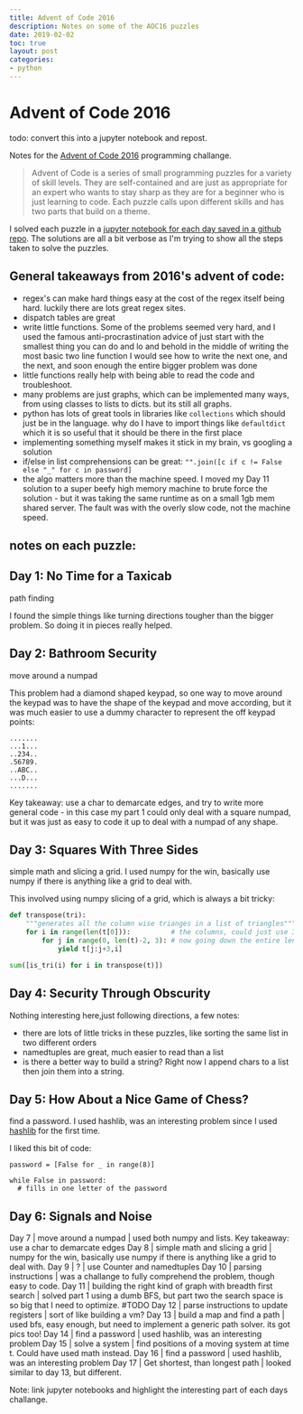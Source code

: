 ```yaml
---
title: Advent of Code 2016
description: Notes on some of the AOC16 puzzles
date: 2019-02-02
toc: true
layout: post
categories: 
- python
---
```


# Advent of Code 2016

todo: convert this into a jupyter notebook and repost.

Notes for the [Advent of Code 2016](http://adventofcode.com/2016) programming challange.

> Advent of Code is a series of small programming puzzles for a variety of skill levels. They are self-contained and are just as appropriate for an expert who wants to stay sharp as they are for a beginner who is just learning to code. Each puzzle calls upon different skills and has two parts that build on a theme.

I solved each puzzle in a [jupyter notebook for each day saved in a github repo](https://github.com/khalido/adventofcode/tree/master/advent2016). The solutions are all a bit verbose as I'm trying to show all the steps taken to solve the puzzles.

## General takeaways from 2016's advent of code:

- regex's can make hard things easy at the cost of the regex itself being hard. luckily there are lots great regex sites.
- dispatch tables are great
- write little functions. Some of the problems seemed very hard, and I used the famous anti-procrastination advice of just start with the smallest thing you can do and lo and behold in the middle of writing the most basic two line function I would see how to write the next one, and the next, and soon enough the entire bigger problem was done
- little functions really help with being able to read the code and troubleshoot.
- many problems are just graphs, which can be implemented many ways, from using classes to lists to dicts. but its still all graphs.
- python has lots of great tools in libraries like `collections` which should just be in the language. why do I have to import things like `defaultdict` which it is so useful that it should be there in the first place
- implementing something myself makes it stick in my brain, vs googling a solution
- if/else in list comprehensions can be great: `"".join([c if c != False else "_" for c in password]`
- the algo matters more than the machine speed. I moved my Day 11 solution to a super beefy high memory machine to brute force the solution - but it was taking the same runtime as on a small 1gb mem shared server. The fault was with the overly slow code, not the machine speed.


## notes on each puzzle:

## Day 1: No Time for a Taxicab

path finding

I found the simple things like turning directions tougher than the bigger problem. So doing it in pieces really helped.

## Day 2: Bathroom Security

move around a numpad

This problem had a diamond shaped keypad, so one way to move around the keypad was to have the shape of the keypad and move according, but it was much easier to use a dummy character to represent the off keypad points:


```
.......
...1...
..234..
.56789.
..ABC..
...D...
.......
```

Key takeaway: use a char to demarcate edges, and try to write more general code - in this case my part 1 could only deal with a square numpad, but it was just as easy to code it up to deal with a numpad of any shape.

## Day 3: Squares With Three Sides

simple math and slicing a grid. I used numpy for the win, basically use numpy if there is anything like a grid to deal with.

This involved using numpy slicing of a grid, which is always a bit tricky:

```python
def transpose(tri):
    """generates all the column wise trianges in a list of triangles"""
    for i in range(len(t[0])):          # the columns, could just use 3 here
        for j in range(0, len(t)-2, 3): # now going down the entire length of the array
            yield t[j:j+3,i]

sum([is_tri(i) for i in transpose(t)])
```

## Day 4: Security Through Obscurity

Nothing interesting here,just following directions, a few notes:

- there are lots of little tricks in these puzzles, like sorting the same list in two different orders
- namedtuples are great, much easier to read than a list
- is there a better way to build a string? Right now I append chars to a list then join them into a string.

## Day 5: How About a Nice Game of Chess?

find a password. I used hashlib, was an interesting problem since I used [hashlib](https://docs.python.org/3/library/hashlib.html) for the first time.

I liked this bit of code:

```
password = [False for _ in range(8)]

while False in password:
  # fills in one letter of the password
```

## Day 6: Signals and Noise



Day 7 | move around a numpad | used both numpy and lists. Key takeaway: use a char to demarcate edges
Day 8 | simple math and slicing a grid | numpy for the win, basically use numpy if there is anything like a grid to deal with.
Day 9 | ? | use Counter and namedtuples
Day 10  | parsing instructions | was a challange to fully comprehend the problem, though easy to code.
Day 11 | building the right kind of graph with breadth first search | solved part 1 using a dumb BFS, but part two the search space is so big that I need to optimize. #TODO
Day 12 | parse instructions to update registers | sort of like building a vm?
Day 13 | build a map and find a path | used bfs, easy enough, but need to implement a generic path solver. its got pics too!
Day 14 | find a password | used hashlib, was an interesting problem
Day 15 | solve a system | find positions of a moving system at time t. Could have used math instead.
Day 16 | find a password | used hashlib, was an interesting problem
Day 17 | Get shortest, than longest path | looked similar to day 13, but different.

Note: link jupyter notebooks and highlight the interesting part of each days challange.

